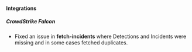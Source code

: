 
#### Integrations

##### CrowdStrike Falcon

- Fixed an issue in **fetch-incidents** where Detections and Incidents were missing and in some cases fetched duplicates.
